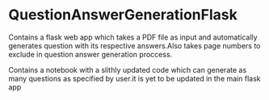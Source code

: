 # QuestionAnswerGenerationFlask

Contains a flask web app which takes a PDF file as input and automatically generates question with its respective answers.Also takes page numbers to exclude in 
question answer generation proccess.

Contains a notebook with a slithly updated code which can generate as many questions as specified by user.it is yet to be updated in the main flask
app
